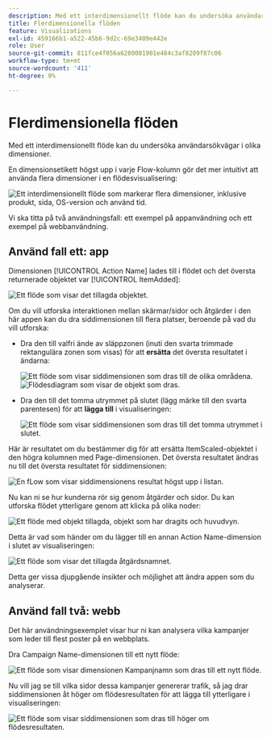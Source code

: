 ```yaml
---
description: Med ett interdimensionellt flöde kan du undersöka användarsökvägar i olika dimensioner.
title: Flerdimensionella flöden
feature: Visualizations
exl-id: 459166b1-a522-45b6-9d2c-69e3409e442e
role: User
source-git-commit: 811fce4f056a6280081901e484c3af8209f87c06
workflow-type: tm+mt
source-wordcount: '411'
ht-degree: 0%

---
```


# Flerdimensionella flöden

Med ett interdimensionellt flöde kan du undersöka användarsökvägar i olika dimensioner.

En dimensionsetikett högst upp i varje Flow-kolumn gör det mer intuitivt att använda flera dimensioner i en flödesvisualisering:

![Ett interdimensionellt flöde som markerar flera dimensioner, inklusive produkt, sida, OS-version och använd tid.](assets/flow.png)

Vi ska titta på två användningsfall: ett exempel på appanvändning och ett exempel på webbanvändning.

## Använd fall ett: app

Dimensionen [!UICONTROL Action Name] lades till i flödet och det översta returnerade objektet var [!UICONTROL ItemAdded]:

![Ett flöde som visar det tillagda objektet.](assets/multi-dimensional-flow.png)

Om du vill utforska interaktionen mellan skärmar/sidor och åtgärder i den här appen kan du dra siddimensionen till flera platser, beroende på vad du vill utforska:

* Dra den till valfri ände av släppzonen (inuti den svarta trimmade rektangulära zonen som visas) för att **ersätta** det översta resultatet i ändarna:

  ![Ett flöde som visar siddimensionen som dras till de olika områdena.](assets/multi-dimensional-flow2.png) ![Flödesdiagram som visar de objekt som dras.](assets/multi-dimensional-flow3.png)

* Dra den till det tomma utrymmet på slutet (lägg märke till den svarta parentesen) för att **lägga till** i visualiseringen:

  ![Ett flöde som visar siddimensionen som dras till det tomma utrymmet i slutet.](assets/multi-dimensional-flow4.png)

Här är resultatet om du bestämmer dig för att ersätta ItemScaled-objektet i den högra kolumnen med Page-dimensionen. Det översta resultatet ändras nu till det översta resultatet för siddimensionen:

![En fLow som visar siddimensionens resultat högst upp i listan.](assets/multi-dimensional-flow5.png)

Nu kan ni se hur kunderna rör sig genom åtgärder och sidor. Du kan utforska flödet ytterligare genom att klicka på olika noder:

![Ett flöde med objekt tillagda, objekt som har dragits och huvudvyn.](assets/multi-dimensional-flow6.png)

Detta är vad som händer om du lägger till en annan Action Name-dimension i slutet av visualiseringen:

![Ett flöde som visar det tillagda åtgärdsnamnet.](assets/multi-dimensional-flow7.png)

Detta ger vissa djupgående insikter och möjlighet att ändra appen som du analyserar.

## Använd fall två: webb

Det här användningsexemplet visar hur ni kan analysera vilka kampanjer som leder till flest poster på en webbplats.

Dra Campaign Name-dimensionen till ett nytt flöde:

![Ett flöde som visar dimensionen Kampanjnamn som dras till ett nytt flöde.](assets/multi-dimensional-flow8.png)

Nu vill jag se till vilka sidor dessa kampanjer genererar trafik, så jag drar siddimensionen åt höger om flödesresultaten för att lägga till ytterligare i visualiseringen:

![Ett flöde som visar siddimensionen som dras till höger om flödesresultaten.](assets/multi-dimensional-flow9.png)
